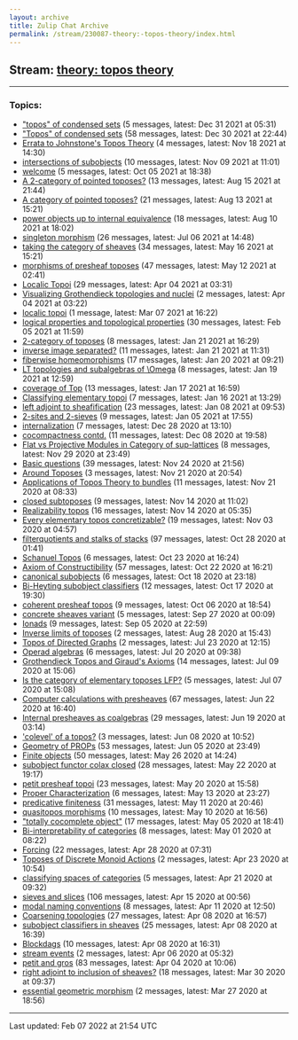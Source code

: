 ```yaml
---
layout: archive
title: Zulip Chat Archive
permalink: /stream/230087-theory:-topos-theory/index.html
---
```


## Stream: [theory: topos theory](https://mattecapu.github.io/ct-zulip-archive/stream/230087-theory:-topos-theory/index.html)
---

### Topics:

* ["topos" of condensed sets](topic/.22topos.22.20of.20condensed.20sets.html) (5 messages, latest: Dec 31 2021 at 05:31)
* ["Topos" of condensed sets](topic/.22Topos.22.20of.20condensed.20sets.html) (58 messages, latest: Dec 30 2021 at 22:44)
* [Errata to Johnstone's Topos Theory](topic/Errata.20to.20Johnstone's.20Topos.20Theory.html) (4 messages, latest: Nov 18 2021 at 14:30)
* [intersections of subobjects](topic/intersections.20of.20subobjects.html) (10 messages, latest: Nov 09 2021 at 11:01)
* [welcome](topic/welcome.html) (5 messages, latest: Oct 05 2021 at 18:38)
* [A 2-category of pointed toposes?](topic/A.202-category.20of.20pointed.20toposes.3F.html) (13 messages, latest: Aug 15 2021 at 21:44)
* [A category of pointed toposes?](topic/A.20category.20of.20pointed.20toposes.3F.html) (21 messages, latest: Aug 13 2021 at 15:21)
* [power objects up to internal equivalence](topic/power.20objects.20up.20to.20internal.20equivalence.html) (18 messages, latest: Aug 10 2021 at 18:02)
* [singleton morphism](topic/singleton.20morphism.html) (26 messages, latest: Jul 06 2021 at 14:48)
* [taking the category of sheaves](topic/taking.20the.20category.20of.20sheaves.html) (34 messages, latest: May 16 2021 at 15:21)
* [morphisms of presheaf toposes](topic/morphisms.20of.20presheaf.20toposes.html) (47 messages, latest: May 12 2021 at 02:41)
* [Localic Topoi](topic/Localic.20Topoi.html) (29 messages, latest: Apr 04 2021 at 03:31)
* [Visualizing Grothendieck topologies and nuclei](topic/Visualizing.20Grothendieck.20topologies.20and.20nuclei.html) (2 messages, latest: Apr 04 2021 at 03:22)
* [localic topoi](topic/localic.20topoi.html) (1 message, latest: Mar 07 2021 at 16:22)
* [logical properties and topological properties](topic/logical.20properties.20and.20topological.20properties.html) (30 messages, latest: Feb 05 2021 at 11:59)
* [2-category of toposes](topic/2-category.20of.20toposes.html) (8 messages, latest: Jan 21 2021 at 16:29)
* [inverse image separated?](topic/inverse.20image.20separated.3F.html) (11 messages, latest: Jan 21 2021 at 11:31)
* [fiberwise homeomorphisms](topic/fiberwise.20homeomorphisms.html) (17 messages, latest: Jan 20 2021 at 09:21)
* [LT topologies and subalgebras of \Omega](topic/LT.20topologies.20and.20subalgebras.20of.20.5COmega.html) (8 messages, latest: Jan 19 2021 at 12:59)
* [coverage of Top](topic/coverage.20of.20Top.html) (13 messages, latest: Jan 17 2021 at 16:59)
* [Classifying elementary topoi](topic/Classifying.20elementary.20topoi.html) (7 messages, latest: Jan 16 2021 at 13:29)
* [left adjoint to sheafification](topic/left.20adjoint.20to.20sheafification.html) (23 messages, latest: Jan 08 2021 at 09:53)
* [2-sites and 2-sieves](topic/2-sites.20and.202-sieves.html) (9 messages, latest: Jan 05 2021 at 17:55)
* [internalization](topic/internalization.html) (7 messages, latest: Dec 28 2020 at 13:10)
* [cocompactness contd.](topic/cocompactness.20contd.2E.html) (11 messages, latest: Dec 08 2020 at 19:58)
* [Flat vs Projective Modules in Category of sup-lattices](topic/Flat.20vs.20Projective.20Modules.20in.20Category.20of.20sup-lattices.html) (8 messages, latest: Nov 29 2020 at 23:49)
* [Basic questions](topic/Basic.20questions.html) (39 messages, latest: Nov 24 2020 at 21:56)
* [Around Toposes](topic/Around.20Toposes.html) (3 messages, latest: Nov 21 2020 at 20:54)
* [Applications of Topos Theory to bundles](topic/Applications.20of.20Topos.20Theory.20to.20bundles.html) (11 messages, latest: Nov 21 2020 at 08:33)
* [closed subtoposes](topic/closed.20subtoposes.html) (9 messages, latest: Nov 14 2020 at 11:02)
* [Realizability topos](topic/Realizability.20topos.html) (16 messages, latest: Nov 14 2020 at 05:35)
* [Every elementary topos concretizable?](topic/Every.20elementary.20topos.20concretizable.3F.html) (19 messages, latest: Nov 03 2020 at 04:57)
* [filterquotients and stalks of stacks](topic/filterquotients.20and.20stalks.20of.20stacks.html) (97 messages, latest: Oct 28 2020 at 01:41)
* [Schanuel Topos](topic/Schanuel.20Topos.html) (6 messages, latest: Oct 23 2020 at 16:24)
* [Axiom of Constructibility](topic/Axiom.20of.20Constructibility.html) (57 messages, latest: Oct 22 2020 at 16:21)
* [canonical subobjects](topic/canonical.20subobjects.html) (6 messages, latest: Oct 18 2020 at 23:18)
* [Bi-Heyting subobject classifiers](topic/Bi-Heyting.20subobject.20classifiers.html) (12 messages, latest: Oct 17 2020 at 19:30)
* [coherent presheaf topos](topic/coherent.20presheaf.20topos.html) (9 messages, latest: Oct 06 2020 at 18:54)
* [concrete sheaves variant](topic/concrete.20sheaves.20variant.html) (5 messages, latest: Sep 27 2020 at 00:09)
* [Ionads](topic/Ionads.html) (9 messages, latest: Sep 05 2020 at 22:59)
* [Inverse limits of toposes](topic/Inverse.20limits.20of.20toposes.html) (2 messages, latest: Aug 28 2020 at 15:43)
* [Topos of Directed Graphs](topic/Topos.20of.20Directed.20Graphs.html) (2 messages, latest: Jul 23 2020 at 12:15)
* [Operad algebras](topic/Operad.20algebras.html) (6 messages, latest: Jul 20 2020 at 09:38)
* [Grothendieck Topos and Giraud's Axioms](topic/Grothendieck.20Topos.20and.20Giraud's.20Axioms.html) (14 messages, latest: Jul 09 2020 at 15:06)
* [Is the category of elementary toposes LFP?](topic/Is.20the.20category.20of.20elementary.20toposes.20LFP.3F.html) (5 messages, latest: Jul 07 2020 at 15:08)
* [Computer calculations with presheaves](topic/Computer.20calculations.20with.20presheaves.html) (67 messages, latest: Jun 22 2020 at 16:40)
* [Internal presheaves as coalgebras](topic/Internal.20presheaves.20as.20coalgebras.html) (29 messages, latest: Jun 19 2020 at 03:14)
* ['colevel' of a topos?](topic/'colevel'.20of.20a.20topos.3F.html) (3 messages, latest: Jun 08 2020 at 10:52)
* [Geometry of PROPs](topic/Geometry.20of.20PROPs.html) (53 messages, latest: Jun 05 2020 at 23:49)
* [Finite objects](topic/Finite.20objects.html) (50 messages, latest: May 26 2020 at 14:24)
* [subobject functor colax closed](topic/subobject.20functor.20colax.20closed.html) (28 messages, latest: May 22 2020 at 19:17)
* [petit presheaf topoi](topic/petit.20presheaf.20topoi.html) (23 messages, latest: May 20 2020 at 15:58)
* [Proper Characterization](topic/Proper.20Characterization.html) (6 messages, latest: May 13 2020 at 23:27)
* [predicative finiteness](topic/predicative.20finiteness.html) (31 messages, latest: May 11 2020 at 20:46)
* [quasitopos morphisms](topic/quasitopos.20morphisms.html) (10 messages, latest: May 10 2020 at 16:56)
* ["totally cocomplete object"](topic/.22totally.20cocomplete.20object.22.html) (17 messages, latest: May 05 2020 at 18:41)
* [Bi-interpretability of categories](topic/Bi-interpretability.20of.20categories.html) (8 messages, latest: May 01 2020 at 08:22)
* [Forcing](topic/Forcing.html) (22 messages, latest: Apr 28 2020 at 07:31)
* [Toposes of Discrete Monoid Actions](topic/Toposes.20of.20Discrete.20Monoid.20Actions.html) (2 messages, latest: Apr 23 2020 at 10:54)
* [classifying spaces of categories](topic/classifying.20spaces.20of.20categories.html) (5 messages, latest: Apr 21 2020 at 09:32)
* [sieves and slices](topic/sieves.20and.20slices.html) (106 messages, latest: Apr 15 2020 at 00:56)
* [modal naming conventions](topic/modal.20naming.20conventions.html) (8 messages, latest: Apr 11 2020 at 12:50)
* [Coarsening topologies](topic/Coarsening.20topologies.html) (27 messages, latest: Apr 08 2020 at 16:57)
* [subobject classifiers in sheaves](topic/subobject.20classifiers.20in.20sheaves.html) (25 messages, latest: Apr 08 2020 at 16:39)
* [Blockdags](topic/Blockdags.html) (10 messages, latest: Apr 08 2020 at 16:31)
* [stream events](topic/stream.20events.html) (2 messages, latest: Apr 06 2020 at 05:32)
* [petit and gros](topic/petit.20and.20gros.html) (83 messages, latest: Apr 04 2020 at 10:06)
* [right adjoint to inclusion of sheaves?](topic/right.20adjoint.20to.20inclusion.20of.20sheaves.3F.html) (18 messages, latest: Mar 30 2020 at 09:37)
* [essential geometric morphism](topic/essential.20geometric.20morphism.html) (2 messages, latest: Mar 27 2020 at 18:56)

<hr><p>Last updated: Feb 07 2022 at 21:54 UTC</p>